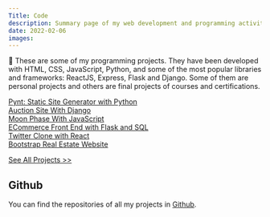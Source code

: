 ```yaml
---
Title: Code
description: Summary page of my web development and programming activity
date: 2022-02-06
images:
---
```


&#128295; These are some of my programming projects. They have been developed with HTML, CSS, JavaScript, Python, and some of the most popular libraries and frameworks: ReactJS, Express, Flask and Django. Some of them are personal projects and others are final projects of courses and certifications. 


<i class="fab fa-python"></i> <a href="/code/pynt/">Pynt: Static Site Generator with Python</a><br />
<i class="fab fa-python"></i> <a href="/code/commerce/">Auction Site With Django</a><br />
<i class="fab fa-js"></i> <a href="/code/moon/">Moon Phase With JavaScript</a><br />
<i class="fab fa-python"></i> <a href="/code/flaskecomm/">ECommerce Front End with Flask and SQL</a><br />
<i class="fab fa-react"></i> <a href="/code/micro-blog/">Twitter Clone with React</a><br /> 
<i class="fab fa-html5"></i> <a href="/code/rei/">Bootstrap Real Estate Website</a><br />

<p>
  <a href="/code/">See All Projects >></a>
</p>

<h2>Github</h2>
<p>
  You can find the repositories of all my projects in <a href="https://github.com/mariobox/">Github</a>.
</P>